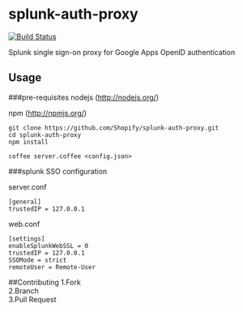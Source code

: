 # splunk-auth-proxy
[![Build Status](https://travis-ci.org/Shopify/splunk-auth-proxy.png?branch=master)](https://travis-ci.org/Shopify/splunk-auth-proxy)

Splunk single sign-on proxy for Google Apps OpenID authentication

## Usage

###pre-requisites
nodejs (http://nodejs.org/)

npm (http://npmjs.org/)

````
git clone https://github.com/Shopify/splunk-auth-proxy.git
cd splunk-auth-proxy
npm install

coffee server.coffee <config.json>
````

###splunk SSO configuration

server.conf

````
[general]
trustedIP = 127.0.0.1
````

web.conf

````
[settings]
enableSplunkWebSSL = 0
trustedIP = 127.0.0.1
SSOMode = strict
remoteUser = Remote-User
````
##Contributing
1.Fork  
2.Branch  
3.Pull Request  
